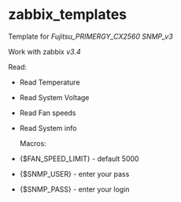 # zabbix_templates

Template for _Fujitsu_PRIMERGY_CX2560_ _SNMP_v3_

Work with zabbix _v3.4_

  Read:
* Read Temperature
* Read System Voltage
* Read Fan speeds
* Read System info

  Macros:
* {$FAN_SPEED_LIMIT} - default 5000
* {$SNMP_USER} - enter your pass
* {$SNMP_PASS} - enter your login